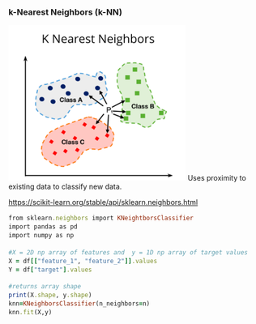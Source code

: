 ### k-Nearest Neighbors (k-NN)
 <img src="/notes/misc/kNearestNeighbors.png" alt="kNearestNeighbor" width="350"/>
Uses proximity to existing data to classify new data. 

<a href="knn Documentation">https://scikit-learn.org/stable/api/sklearn.neighbors.html</a>

```ruby
from sklearn.neighbors import KNeightborsClassifier
import pandas as pd
import numpy as np

#X = 2D np array of features and  y = 1D np array of target values
X = df[["feature_1", "feature_2"]].values 
Y = df["target"].values

#returns array shape
print(X.shape, y.shape) 
knn=KNeighborsClassifier(n_neighbors=n)
knn.fit(X,y)

```
